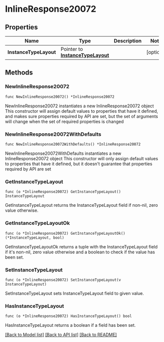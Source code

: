 # InlineResponse20072

## Properties

Name | Type | Description | Notes
------------ | ------------- | ------------- | -------------
**InstanceTypeLayout** | Pointer to [**InstanceTypeLayout**](instanceTypeLayout.md) |  | [optional] 

## Methods

### NewInlineResponse20072

`func NewInlineResponse20072() *InlineResponse20072`

NewInlineResponse20072 instantiates a new InlineResponse20072 object
This constructor will assign default values to properties that have it defined,
and makes sure properties required by API are set, but the set of arguments
will change when the set of required properties is changed

### NewInlineResponse20072WithDefaults

`func NewInlineResponse20072WithDefaults() *InlineResponse20072`

NewInlineResponse20072WithDefaults instantiates a new InlineResponse20072 object
This constructor will only assign default values to properties that have it defined,
but it doesn't guarantee that properties required by API are set

### GetInstanceTypeLayout

`func (o *InlineResponse20072) GetInstanceTypeLayout() InstanceTypeLayout`

GetInstanceTypeLayout returns the InstanceTypeLayout field if non-nil, zero value otherwise.

### GetInstanceTypeLayoutOk

`func (o *InlineResponse20072) GetInstanceTypeLayoutOk() (*InstanceTypeLayout, bool)`

GetInstanceTypeLayoutOk returns a tuple with the InstanceTypeLayout field if it's non-nil, zero value otherwise
and a boolean to check if the value has been set.

### SetInstanceTypeLayout

`func (o *InlineResponse20072) SetInstanceTypeLayout(v InstanceTypeLayout)`

SetInstanceTypeLayout sets InstanceTypeLayout field to given value.

### HasInstanceTypeLayout

`func (o *InlineResponse20072) HasInstanceTypeLayout() bool`

HasInstanceTypeLayout returns a boolean if a field has been set.


[[Back to Model list]](../README.md#documentation-for-models) [[Back to API list]](../README.md#documentation-for-api-endpoints) [[Back to README]](../README.md)


